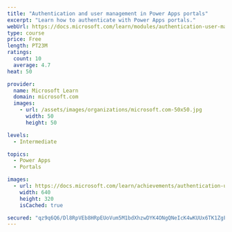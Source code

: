 ```yaml
---
title: "Authentication and user management in Power Apps portals"
excerpt: "Learn how to authenticate with Power Apps portals."
webUrl: https://docs.microsoft.com/learn/modules/authentication-user-management/
type: course
price: Free
length: PT23M
ratings:
  count: 10
  average: 4.7
heat: 50

provider:
  name: Microsoft Learn
  domain: microsoft.com
  images:
    - url: /assets/images/organizations/microsoft.com-50x50.jpg
      width: 50
      height: 50

levels:
  - Intermediate

topics:
  - Power Apps
  - Portals

images:
  - url: https://docs.microsoft.com/learn/achievements/authentication-user-management-social.png
    width: 640
    height: 320
    isCached: true

secured: "qz9q6Q6/Dl8RpVEb8HRpEUoVum5M1bdXhzwDYK4ONgQNeIcK4wKUUx6TK1ZgF9kEAVgMFkhSFB/EmuaJhehIiLxO/ihteDKZ4zMN0yt3E5AjiUKl6ZLF4vreaDg8WYIDWWJFOwprzAQGDvpokF49lvkNbDJoJwnL8/O9ruxAV7G+yJXbHEl8S8qO84BgZoHAG6FpBS3cd7xde/hwHCVQZ4KS8ilt1XYrKqGUvaUpiVle0vrkHSyUWYguOs4MNBGSDBGjFSUA9vYLcXG+Y339z7wgB/NgDmfabfKd3hWw/B/3WFq1gUA+a8E9Ri3zVsftZLE4YWQtrLyA5AvlO7wu4z+3b9L1UnJXx5TD00Gc5Gkwu/jzUoKIQbGLGS0CeIATzRmaJPvk0C5HdP4N4jDmx1RTKcrteGiYMaaeIfIQaW0=;+1f8FoTG451YjoRjzsLNqw=="
---
```



